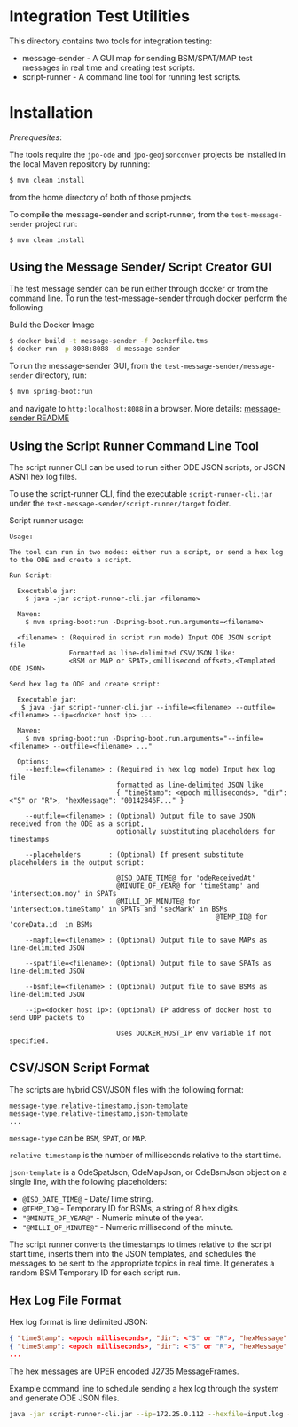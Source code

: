 # Integration Test Utilities
This directory contains two tools for integration testing:
* message-sender - A GUI map for sending BSM/SPAT/MAP test messages in real time and creating test scripts.
* script-runner - A command line tool for running test scripts.

# Installation
_Prerequesites_:

The tools require the `jpo-ode` and `jpo-geojsonconver` projects be installed in the local Maven repository by running:
```bash
$ mvn clean install
```
from the home directory of both of those projects.

To compile the message-sender and script-runner, from the `test-message-sender` project run:
```
$ mvn clean install
```

## Using the Message Sender/ Script Creator GUI

The test message sender can be run either through docker or from the command line. To run the test-message-sender through docker perform the following

Build the Docker Image
```bash
$ docker build -t message-sender -f Dockerfile.tms
$ docker run -p 8088:8088 -d message-sender
```


To run the message-sender GUI, from the `test-message-sender/message-sender` directory, run:
```bash
$ mvn spring-boot:run
```

and navigate to `http:localhost:8088` in a browser.  More details: [message-sender README](message-sender/README.md)


## Using the Script Runner Command Line Tool

The script runner CLI can be used to run either ODE JSON scripts, or JSON ASN1 hex log files.

To use the script-runner CLI, find the executable `script-runner-cli.jar` under the `test-message-sender/script-runner/target` folder.

Script runner usage:
```
Usage:

The tool can run in two modes: either run a script, or send a hex log to the ODE and create a script.

Run Script:

  Executable jar:
    $ java -jar script-runner-cli.jar <filename>

  Maven:
    $ mvn spring-boot:run -Dspring-boot.run.arguments=<filename>

  <filename> : (Required in script run mode) Input ODE JSON script file
               Formatted as line-delimited CSV/JSON like:
               <BSM or MAP or SPAT>,<millisecond offset>,<Templated ODE JSON>

Send hex log to ODE and create script:

  Executable jar:
   $ java -jar script-runner-cli.jar --infile=<filename> --outfile=<filename> --ip=<docker host ip> ...

  Maven:
    $ mvn spring-boot:run -Dspring-boot.run.arguments="--infile=<filename> --outfile=<filename> ..."

  Options:
    --hexfile=<filename> : (Required in hex log mode) Input hex log file
                           formatted as line-delimited JSON like
                           { "timeStamp": <epoch milliseconds>, "dir": <"S" or "R">, "hexMessage": "00142846F..." }

    --outfile=<filename> : (Optional) Output file to save JSON received from the ODE as a script,
                           optionally substituting placeholders for timestamps

    --placeholders       : (Optional) If present substitute placeholders in the output script:

                           @ISO_DATE_TIME@ for 'odeReceivedAt'
                           @MINUTE_OF_YEAR@ for 'timeStamp' and 'intersection.moy' in SPATs
                           @MILLI_OF_MINUTE@ for 'intersection.timeStamp' in SPATs and 'secMark' in BSMs
                                                    @TEMP_ID@ for 'coreData.id' in BSMs

    --mapfile=<filename> : (Optional) Output file to save MAPs as line-delimited JSON

    --spatfile=<filename>: (Optional) Output file to save SPATs as line-delimited JSON

    --bsmfile=<filename> : (Optional) Output file to save BSMs as line-delimited JSON

    --ip=<docker host ip>: (Optional) IP address of docker host to send UDP packets to

                           Uses DOCKER_HOST_IP env variable if not specified.

```

## CSV/JSON Script Format

The scripts are hybrid CSV/JSON files with the following format:
```
message-type,relative-timestamp,json-template
message-type,relative-timestamp,json-template
...
```

`message-type` can be `BSM`, `SPAT`, or `MAP`.

`relative-timestamp` is the number of milliseconds relative to the start time.

`json-template` is a OdeSpatJson, OdeMapJson, or OdeBsmJson object on a single line, with the following placeholders:

* `@ISO_DATE_TIME@` - Date/Time string.
* `@TEMP_ID@` - Temporary ID for BSMs, a string of 8 hex digits.
* `"@MINUTE_OF_YEAR@"` - Numeric minute of the year.
* `"@MILLI_OF_MINUTE@"` - Numeric millisecond of the minute.


The script runner converts the timestamps to times relative to the script start time, inserts them into the JSON templates, and schedules the messages to be sent to the appropriate topics in real time.  It generates a random BSM Temporary ID for each script run.

## Hex Log File Format

Hex log format is line delimited JSON:

```json
{ "timeStamp": <epoch milliseconds>, "dir": <"S" or "R">, "hexMessage": "00142846F..." }
{ "timeStamp": <epoch milliseconds>, "dir": <"S" or "R">, "hexMessage": "00142846F..." }
...
```

The hex messages are UPER encoded J2735 MessageFrames.

Example command line to schedule sending a hex log through the system and generate ODE JSON files.

```bash
java -jar script-runner-cli.jar --ip=172.25.0.112 --hexfile=input.log --outfile=output.csv --delay=60000 --placeholders --mapfile=map.jsonl --spatfile=spat.jsonl --bsmfile=bsm.jsonl
```
